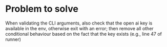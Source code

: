 # Problem to solve

When validating the CLI arguments, also check that the open ai key is available
in the env, otherwise exit with an error; then remove all other conditional
behaviour based on the fact that the key exists (e.g., line 47 of runner) 